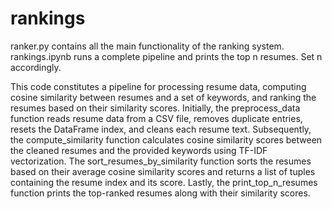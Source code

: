 # rankings
 
ranker.py contains all the main functionality of the ranking system.
rankings.ipynb runs a complete pipeline and prints the top n resumes.
Set n accordingly.

This code constitutes a pipeline for processing resume data, computing cosine similarity between resumes and a set of keywords, and ranking the resumes based on their similarity scores. Initially, the preprocess_data function reads resume data from a CSV file, removes duplicate entries, resets the DataFrame index, and cleans each resume text. Subsequently, the compute_similarity function calculates cosine similarity scores between the cleaned resumes and the provided keywords using TF-IDF vectorization. The sort_resumes_by_similarity function sorts the resumes based on their average cosine similarity scores and returns a list of tuples containing the resume index and its score. Lastly, the print_top_n_resumes function prints the top-ranked resumes along with their similarity scores. 